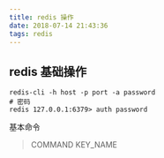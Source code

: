 ```yaml
---
title: redis 操作
date: 2018-07-14 21:43:36
tags: redis
---
```


## redis 基础操作

```shell
redis-cli -h host -p port -a password
# 密码
redis 127.0.0.1:6379> auth password
```

基本命令
> COMMAND KEY_NAME

